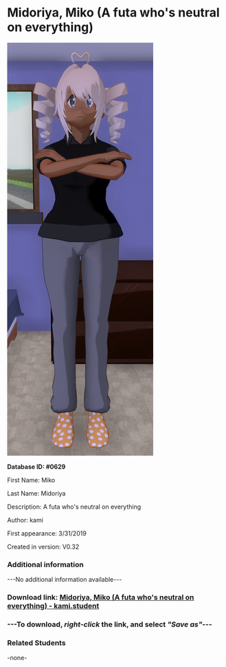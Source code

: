 # Midoriya, Miko (A futa who's neutral on everything)

<img src="../../Files/Images/Midoriya, Miko (A futa who's neutral on everything).png" title="Midoriya, Miko (A futa who's neutral on everything) - kami">

**Database ID: #0629**

First Name: Miko

Last Name: Midoriya

Description: A futa who's neutral on everything

Author: kami

First appearance: 3/31/2019

Created in version: V0.32

### Additional information

---No additional information available---

### Download link: <a href="https://raw.githubusercontent.com/Arbiter1223/Daigaku-Gurashi-Custom-Students/master/Files/Student%20Files/Midoriya%2C%20Miko%20(A%20futa%20who's%20neutral%20on%20everything)%20-%20kami.student">Midoriya, Miko (A futa who's neutral on everything) - kami.student</a>

### ---**To download, _right-click_ the link, and select _"Save as"_**---

### Related Students

-none-
